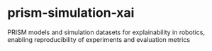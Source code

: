 # prism-simulation-xai
PRISM models and simulation datasets for explainability in robotics, enabling reproducibility of experiments and evaluation metrics
